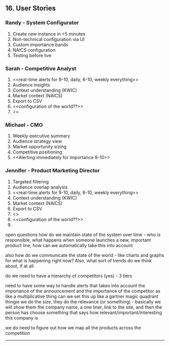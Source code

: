## 16. User Stories

### Randy - System Configurator
1. Create new instance in <5 minutes
2. Non-technical configuration via UI
3. Custom importance bands
4. NAICS configuration
5. Testing before live

### Sarah - Competitive Analyst
1. <<real-time alerts for 9-10, daily, 6-10, weekly everything>>
2. Audience insights
3. Context understanding (KWIC)
4. Market context (NAICS)
5. Export to CSV
6. <<configuration of the world??>>
7. <<Responsible for custom reports for the CMO>>

### Michael - CMO
1. Weekly executive summary
2. Audience strategy view
3. Market opportunity sizing
4. Competitive positioning
5. <<Alerting immediately for importance 8-10>>

### Jennifer - Product Marketing Director
1. Targeted filtering
2. Audience overlap analysis
3.  <<real-time alerts for 9-10, daily, 6-10, weekly everything>>
3. Context understanding (KWIC)
4. Market context (NAICS)
5. Export to CSV
6. <<needs a special instance of just her stuff>>
7. <<configuration of the world??>>
8. 

open questions
 how do we maintain state of the system over time - who is responsible, what happens when someone launches a new, important product line, how can we automatically take this into account 

 also how do we communicate the state of the world - like charts and graphs for what is happening right now?  Also, what sort of trends do we think about, if at all

 do we need to have a hierarchy of competitors (yes) - 3 tiers

 need to have some way to handle alerts that takes into account the importance of the announcement and the importance of the competitor as like a multiplicative thing
    can we set this up like a gartner magic quadrant thingie
    we do the size, they do the relevance (or something) - basically we will show them the company name, a one liner, link to the site, and then the person has choose something that says how relevant/important/interesting this company is

  we do need to figure out how we map all the products across the competition

  
 
---

